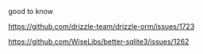 good to know

https://github.com/drizzle-team/drizzle-orm/issues/1723

https://github.com/WiseLibs/better-sqlite3/issues/1262